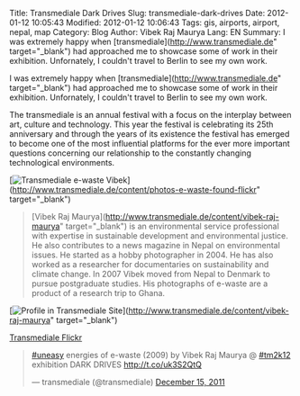 Title: Transmediale Dark Drives 
Slug: transmediale-dark-drives
Date: 2012-01-12 10:05:43
Modified: 2012-01-12 10:06:43
Tags: gis, airports, airport, nepal, map
Category: Blog 
Author: Vibek Raj Maurya 
Lang: EN
Summary: I was extremely happy when [transmediale](http://www.transmediale.de" target="_blank") had approached me to showcase some of work in their exhibition. Unfornately, I couldn't travel to Berlin to see my own work. 

I was extremely happy when [transmediale](http://www.transmediale.de" target="_blank") had approached me to showcase some of work in their exhibition. Unfornately, I couldn't travel to Berlin to see my own work. 

The transmediale is an annual festival with a focus on the interplay between art, culture and technology. This year the festival is celebrating its 25th anniversary and through the years of its existence the festival has emerged to become one of the most influential platforms for the ever more important questions concerning our relationship to the constantly changing technological environments.


[![Transmediale e-waste Vibek](http://res.cloudinary.com/rvibek-com-np/image/upload/v1432019605/transmediale_flickr_bcv8j2.png)](http://www.transmediale.de/content/photos-e-waste-found-flickr" target="_blank")

> [Vibek Raj Maurya](http://www.transmediale.de/content/vibek-raj-maurya" target="_blank") is an environmental service professional with expertise in sustainable development and environmental justice. He also contributes to a news magazine in Nepal on environmental issues. He started as a hobby photographer in 2004. He has also worked as a researcher for documentaries on sustainability and climate change. In 2007 Vibek moved from Nepal to Denmark to pursue postgraduate studies. His photographs of e-waste are a product of a research trip to Ghana.


[![Profile in Transmediale Site](http://res.cloudinary.com/rvibek-com-np/image/upload/v1432019384/transmediale_profile_anrjb0.png)](http://www.transmediale.de/content/vibek-raj-maurya" target="_blank")

[Transmediale Flickr](http://www.transmediale.de/content/photos-e-waste-found-flickr)



<blockquote class="twitter-tweet" lang="en"><p lang="en" dir="ltr"><a href="https://twitter.com/hashtag/uneasy?src=hash">#uneasy</a> energies of e-waste (2009) by Vibek Raj Maurya @ <a href="https://twitter.com/hashtag/tm2k12?src=hash">#tm2k12</a> exhibition DARK DRIVES <a href="http://t.co/uk3S2QtQ">http://t.co/uk3S2QtQ</a></p>&mdash; transmediale (@transmediale) <a href="https://twitter.com/transmediale/status/147271627023990784">December 15, 2011</a></blockquote> <script async src="//platform.twitter.com/widgets.js" charset="utf-8"></script>


